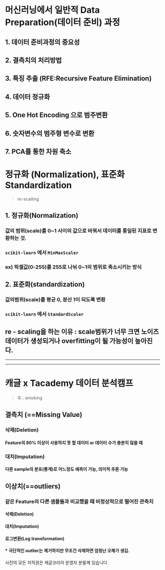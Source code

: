 # 머신러닝에서 일반적 Data Preparation(데이터 준비) 과정

## 1. 데이터 준비과정의 중요성

## 2. 결측치의 처리방법

## 3. 특징 추출 (RFE:Recursive Feature Elimination)

## 4. 데이터 정규화

## 5. One Hot Encoding 으로 범주변환

## 6. 숫자변수의 범주형 변수로 변환

## 7. PCA를 통한 차원 축소





# 정규화 (Normalization), 표준화 Standardization

>  re-scailing

## 1. 정규화(Normalization) 

### 값의 범위(scale)를 0~1 사이의 값으로 바꿔서 데이터를 통일된 지표로 변환하는 것.

### `scikit-learn` 에서 `MinMaxScaler` 

### ex) 픽셀값(0-255)를 255로 나눠 0~1의 범위로 축소시키는 방식



## 2. 표준화(standardization)

### 값의범위(scale)를 평균 0, 분산 1이 되도록 변환

### `scikit-learn` 에서 `StandardScaler` 

## re - scaling을 하는 이유 : scale범위가 너무 크면 노이즈 데이터가 생성되거나 overfitting이 될 가능성이 높아진다.



---



---



# 캐글 x Tacademy 데이터 분석캠프

> 후.. smoking



## 결측치 (==Missing Value)

### 삭제(Deletion) 

#### Feature의 80% 이상이 사용하지 못 할 데이터 or 데이터 수가 충분히 많을 때

### 대치(Imputation)

####  다른 sample의 분포(통계)로 어느정도 예측이 가능, 의미적 추론 가능



## 이상치(==outliers)

### 같은 Feature의 다른 샘플들과 비교했을 때 비정상적으로 떨어진 관측치

#### 삭제(Deletion) 

#### 대치(Imputation)

#### 로그변환(Log transformation)

#### * 극단적인 outlier는 제거하지만 무조건 삭제하면 엄청난 오해가 생김.



사진의 모든 저작권은 캐글코리아 운영자 분들께 있습니다

